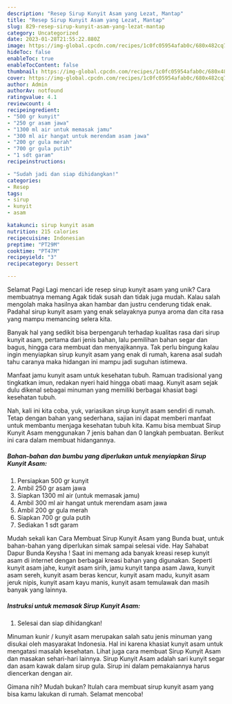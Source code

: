 ```yaml
---
description: "Resep Sirup Kunyit Asam yang Lezat, Mantap"
title: "Resep Sirup Kunyit Asam yang Lezat, Mantap"
slug: 829-resep-sirup-kunyit-asam-yang-lezat-mantap
category: Uncategorized
date: 2023-01-28T21:55:22.880Z
image: https://img-global.cpcdn.com/recipes/1c0fc05954afab0c/680x482cq70/sirup-kunyit-asam-foto-resep-utama.jpg
hideToc: false
enableToc: true
enableTocContent: false
thumbnail: https://img-global.cpcdn.com/recipes/1c0fc05954afab0c/680x482cq70/sirup-kunyit-asam-foto-resep-utama.jpg
cover: https://img-global.cpcdn.com/recipes/1c0fc05954afab0c/680x482cq70/sirup-kunyit-asam-foto-resep-utama.jpg
author: Admin
authorAv: notfound
ratingvalue: 4.1
reviewcount: 4
recipeingredient:
- "500 gr kunyit"
- "250 gr asam jawa"
- "1300 ml air untuk memasak jamu"
- "300 ml air hangat untuk merendam asam jawa"
- "200 gr gula merah"
- "700 gr gula putih"
- "1 sdt garam"
recipeinstructions:

- "Sudah jadi dan siap dihidangkan!"
categories:
- Resep
tags:
- sirup
- kunyit
- asam

katakunci: sirup kunyit asam 
nutrition: 215 calories
recipecuisine: Indonesian
preptime: "PT29M"
cooktime: "PT47M"
recipeyield: "3"
recipecategory: Dessert

---
```



Selamat Pagi Lagi mencari ide resep sirup kunyit asam yang unik? Cara membuatnya memang Agak tidak susah dan tidak juga mudah. Kalau salah mengolah maka hasilnya akan hambar dan justru cenderung tidak enak. Padahal sirup kunyit asam yang enak selayaknya punya aroma dan cita rasa yang mampu memancing selera kita.


Banyak hal yang sedikit bisa berpengaruh terhadap kualitas rasa dari sirup kunyit asam, pertama dari jenis bahan, lalu pemilihan bahan segar dan bagus, hingga cara membuat dan menyajikannya. Tak perlu bingung kalau ingin menyiapkan sirup kunyit asam yang enak di rumah, karena asal sudah tahu caranya maka hidangan ini mampu jadi suguhan istimewa.

Manfaat jamu kunyit asam untuk kesehatan tubuh. Ramuan tradisional yang tingkatkan imun, redakan nyeri haid hingga obati maag. Kunyit asam sejak dulu dikenal sebagai minuman yang memiliki berbagai khasiat bagi kesehatan tubuh.


Nah, kali ini kita coba, yuk, variasikan sirup kunyit asam sendiri di rumah. Tetap dengan bahan yang sederhana, sajian ini dapat memberi manfaat untuk membantu menjaga kesehatan tubuh kita. Kamu bisa membuat Sirup Kunyit Asam menggunakan 7 jenis bahan dan 0 langkah pembuatan. Berikut ini cara dalam membuat hidangannya.

<!--inarticleads1-->

##### Bahan-bahan dan bumbu yang diperlukan untuk menyiapkan Sirup Kunyit Asam:

1. Persiapkan 500 gr kunyit
1. Ambil 250 gr asam jawa
1. Siapkan 1300 ml air (untuk memasak jamu)
1. Ambil 300 ml air hangat untuk merendam asam jawa
1. Ambil 200 gr gula merah
1. Siapkan 700 gr gula putih
1. Sediakan 1 sdt garam


Mudah sekali kan Cara Membuat Sirup Kunyit Asam yang Bunda buat, untuk bahan-bahan yang diperlukan simak sampai selesai vide. Hay Sahabat Dapur Bunda Keysha ! Saat ini memang ada banyak kreasi resep kunyit asam di internet dengan berbagai kreasi bahan yang digunakan. Seperti kunyit asam jahe, kunyit asam sirih, jamu kunyit tanpa asam Jawa, kunyit asam sereh, kunyit asam beras kencur, kunyit asam madu, kunyit asam jeruk nipis, kunyit asam kayu manis, kunyit asam temulawak dan masih banyak yang lainnya. 

<!--inarticleads2-->

##### Instruksi untuk memasak Sirup Kunyit Asam:


1. Selesai dan siap dihidangkan!

Minuman kunir / kunyit asam merupakan salah satu jenis minuman yang disukai oleh masyarakat Indonesia. Hal ini karena khasiat kunyit asam untuk mengatasi masalah kesehatan. Lihat juga cara membuat Sirup Kunyit Asam dan masakan sehari-hari lainnya. Sirup Kunyit Asam adalah sari kunyit segar dan asam kawak dalam sirup gula. Sirup ini dalam pemakaiannya harus diencerkan dengan air. 

Gimana nih? Mudah bukan? Itulah cara membuat sirup kunyit asam yang bisa kamu lakukan di rumah. Selamat mencoba!
